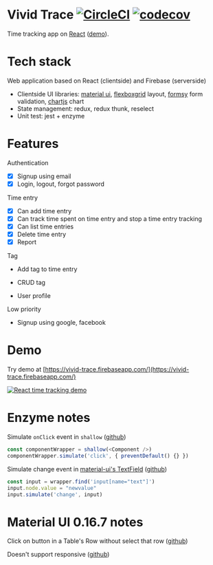 # Vivid Trace [![CircleCI](https://circleci.com/gh/tuanngominh/react-time-tracking.svg?style=svg)](https://circleci.com/gh/tuanngominh/react-time-tracking) [![codecov](https://codecov.io/gh/tuanngominh/react-time-tracking/branch/master/graph/badge.svg)](https://codecov.io/gh/tuanngominh/react-time-tracking)

Time tracking app on [React](https://facebook.github.io/react/) ([demo](https://vivid-trace.firebaseapp.com/)).

# Tech stack
Web application based on React (clientside) and Firebase (serverside)

- Clientside UI libraries: [material ui](http://material-ui.com), [flexboxgrid](http://flexboxgrid.com/) layout, [formsy](https://github.com/christianalfoni/formsy-react) form validation, [chartjs](http://www.chartjs.org) chart
- State management: redux, redux thunk, reselect
- Unit test: jest + enzyme

# Features
Authentication
- [x] Signup using email
- [x] Login, logout, forgot password

Time entry
- [x] Can add time entry
- [x] Can track time spent on time entry and stop a time entry tracking
- [x] Can list time entries
- [x] Delete time entry
- [x] Report

Tag
- Add tag to time entry
- CRUD tag

- User profile

Low priority
- Signup using google, facebook

# Demo
Try demo at [https://vivid-trace.firebaseapp.com/](https://vivid-trace.firebaseapp.com/)

[![React time tracking demo](https://cloud.githubusercontent.com/assets/2210733/22968269/534e1d6e-f39c-11e6-8314-9a6815146e36.png)](https://www.youtube.com/watch?v=X7dH_CCoZmQ "React time tracking demo")

# Enzyme notes
Simulate `onClick` event in `shallow` ([github](https://github.com/airbnb/enzyme/issues/323#issuecomment-210039710))
```js
const componentWrapper = shallow(<Component />)
componentWrapper.simulate('click', { preventDefault() {} })
```

Simulate change event in [material-ui's TextField](http://www.material-ui.com/#/components/text-field) ([github](https://github.com/airbnb/enzyme/issues/364#issuecomment-217475038))
```js
const input = wrapper.find('input[name="text"]')
input.node.value = "newvalue"
input.simulate('change', input)
```

# Material UI 0.16.7 notes
Click on button in a Table's Row without select that row ([github](https://github.com/callemall/material-ui/issues/4535#issuecomment-231375019))

Doesn't support responsive ([github](https://github.com/callemall/material-ui/issues/3614#issuecomment-235568806))